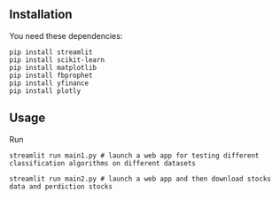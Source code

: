 ## Installation
You need these dependencies:
```console
pip install streamlit
pip install scikit-learn
pip install matplotlib
pip install fbprophet 
pip install yfinance 
pip install plotly
```

## Usage
Run
```console
streamlit run main1.py # launch a web app for testing different classification algorithms on different datasets 

streamlit run main2.py # launch a web app and then download stocks data and perdiction stocks
```

